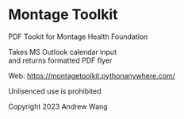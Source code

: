# Montage Toolkit

PDF Tookit for Montage Health Foundation

Takes MS Outlook calendar input \
and returns formatted PDF flyer

Web: https://montagetoolkit.pythonanywhere.com/

Unlisenced use is prohibited

Copyright 2023 Andrew Wang

